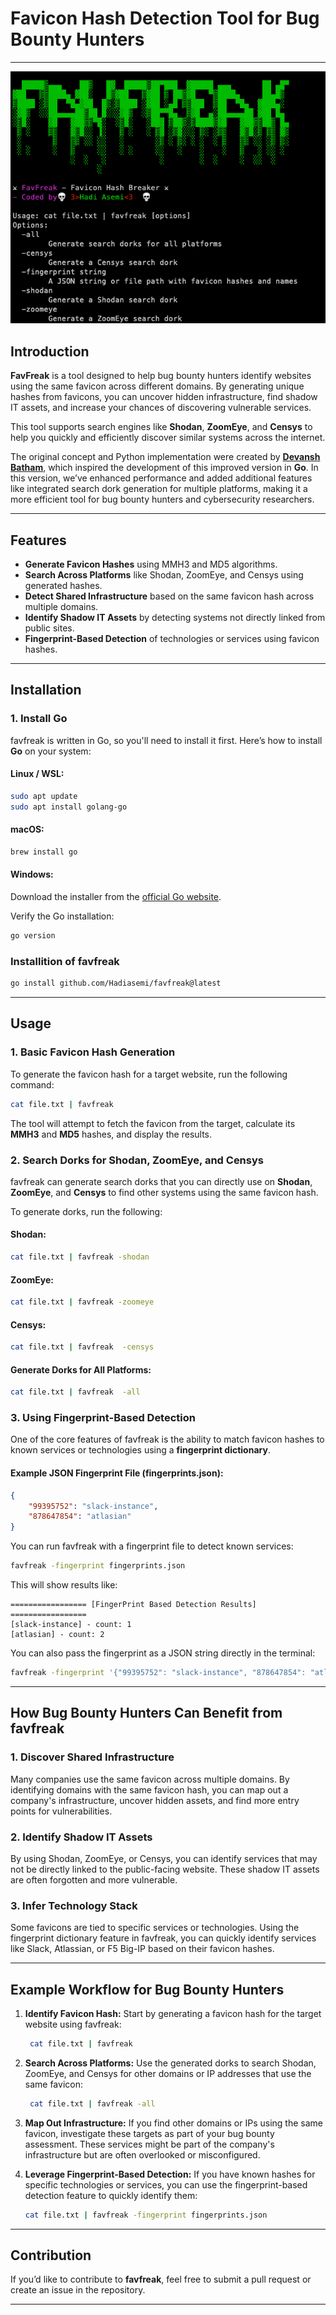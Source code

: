 # **Favicon Hash Detection Tool for Bug Bounty Hunters**
---
![image](./favfreak.png)

## Introduction

**FavFreak** is a tool designed to help bug bounty hunters identify websites using the same favicon across different domains. By generating unique hashes from favicons, you can uncover hidden infrastructure, find shadow IT assets, and increase your chances of discovering vulnerable services.

This tool supports search engines like **Shodan**, **ZoomEye**, and **Censys** to help you quickly and efficiently discover similar systems across the internet.

The original concept and Python implementation were created by [**Devansh Batham**](https://github.com/devanshbatham/FavFreak), which inspired the development of this improved version in **Go**. In this version, we’ve enhanced performance and added additional features like integrated search dork generation for multiple platforms, making it a more efficient tool for bug bounty hunters and cybersecurity researchers.

---

## Features

- **Generate Favicon Hashes** using MMH3 and MD5 algorithms.
- **Search Across Platforms** like Shodan, ZoomEye, and Censys using generated hashes.
- **Detect Shared Infrastructure** based on the same favicon hash across multiple domains.
- **Identify Shadow IT Assets** by detecting systems not directly linked from public sites.
- **Fingerprint-Based Detection** of technologies or services using favicon hashes.
  
---

## Installation

### 1. **Install Go**

favfreak is written in Go, so you'll need to install it first. Here’s how to install **Go** on your system:

#### **Linux / WSL:**
```bash
sudo apt update
sudo apt install golang-go
```

#### **macOS:**
```bash
brew install go
```

#### **Windows:**
Download the installer from the [official Go website](https://golang.org/dl/).

Verify the Go installation:

```bash
go version
```

### **Installition of favfreak**
```bash
go install github.com/Hadiasemi/favfreak@latest
```
---

## Usage

### 1. **Basic Favicon Hash Generation**

To generate the favicon hash for a target website, run the following command:

```bash
cat file.txt | favfreak
```

The tool will attempt to fetch the favicon from the target, calculate its **MMH3** and **MD5** hashes, and display the results.

### 2. **Search Dorks for Shodan, ZoomEye, and Censys**

favfreak can generate search dorks that you can directly use on **Shodan**, **ZoomEye**, and **Censys** to find other systems using the same favicon hash.

To generate dorks, run the following:

#### **Shodan:**
```bash
cat file.txt | favfreak -shodan
```

#### **ZoomEye:**
```bash
cat file.txt | favfreak -zoomeye
```

#### **Censys:**
```bash
cat file.txt | favfreak  -censys 
```

#### **Generate Dorks for All Platforms:**
```bash
cat file.txt | favfreak  -all
```

### 3. **Using Fingerprint-Based Detection**

One of the core features of favfreak is the ability to match favicon hashes to known services or technologies using a **fingerprint dictionary**.

#### **Example JSON Fingerprint File (fingerprints.json):**
```json
{
    "99395752": "slack-instance",
    "878647854": "atlasian"
}
```

You can run favfreak with a fingerprint file to detect known services:

```bash
favfreak -fingerprint fingerprints.json
```

This will show results like:

```
================= [FingerPrint Based Detection Results] =================
[slack-instance] - count: 1
[atlasian] - count: 2
```

You can also pass the fingerprint as a JSON string directly in the terminal:

```bash
favfreak -fingerprint '{"99395752": "slack-instance", "878647854": "atlasian"}'
```

---

## How Bug Bounty Hunters Can Benefit from favfreak

### 1. **Discover Shared Infrastructure**
Many companies use the same favicon across multiple domains. By identifying domains with the same favicon hash, you can map out a company's infrastructure, uncover hidden assets, and find more entry points for vulnerabilities.

### 2. **Identify Shadow IT Assets**
By using Shodan, ZoomEye, or Censys, you can identify services that may not be directly linked to the public-facing website. These shadow IT assets are often forgotten and more vulnerable.

### 3. **Infer Technology Stack**
Some favicons are tied to specific services or technologies. Using the fingerprint dictionary feature in favfreak, you can quickly identify services like Slack, Atlassian, or F5 Big-IP based on their favicon hashes.

---

## Example Workflow for Bug Bounty Hunters

1. **Identify Favicon Hash:**
   Start by generating a favicon hash for the target website using favfreak:

   ```bash
    cat file.txt | favfreak 
   ```

2. **Search Across Platforms:**
   Use the generated dorks to search Shodan, ZoomEye, and Censys for other domains or IP addresses that use the same favicon:

   ```bash
    cat file.txt | favfreak -all
   ```

3. **Map Out Infrastructure:**
   If you find other domains or IPs using the same favicon, investigate these targets as part of your bug bounty assessment. These services might be part of the company's infrastructure but are often overlooked or misconfigured.

4. **Leverage Fingerprint-Based Detection:**
   If you have known hashes for specific technologies or services, you can use the fingerprint-based detection feature to quickly identify them:

   ```bash
   cat file.txt | favfreak -fingerprint fingerprints.json
   ```

---

## Contribution

If you’d like to contribute to **favfreak**, feel free to submit a pull request or create an issue in the repository.

---




